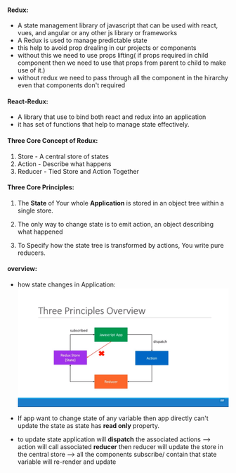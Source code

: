 #### Redux:

- A state management library of javascript that can be used with react, vues, and angular or any other js library or frameworks
- A Redux is used to manage predictable state
- this help to avoid prop drealing in our projects or components
- without this we need to use props lifting( if props required in child component then we need to use that props from parent to child to make use of it.)
- without redux we need to pass through all the component in the hirarchy even that components don't required

#### React-Redux:

- A library that use to bind both react and redux into an application
- it has set of functions that help to manage state effectively.

#### Three Core Concept of Redux:

1. Store - A central store of states
2. Action - Describe what happens
3. Reducer - Tied Store and Action Together

#### Three Core Principles:

1. The **State** of Your whole **Application** is stored in an object tree within a single store.

2. The only way to change state is to emit action, an object describing what happened

3. To Specify how the state tree is transformed by actions, You write pure reducers.

#### overview:

- how state changes in Application:
  ![redux](./assets/bg1.png)

- If app want to change state of any variable then app directly can't update the state as state has **read only** property.

- to update state application will **dispatch** the associated actions --> action will call associated **reducer** then reducer will update the store in the central store --> all the components subscribe/ contain that state variable will re-render and update
